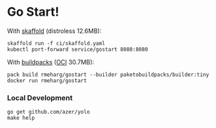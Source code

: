 # Go Start!

With [skaffold](https://skaffold.dev/) (distroless 12.6MB):

```
skaffold run -f ci/skaffold.yaml
kubectl port-forward service/gostart 8080:8080
```

With [buildpacks](https://buildpacks.io/) ([OCI](https://opencontainers.org/) 30.7MB):

```
pack build rmeharg/gostart --builder paketobuildpacks/builder:tiny
docker run rmeharg/gostart
```

### Local Development

```
go get github.com/azer/yolo
make help
```

